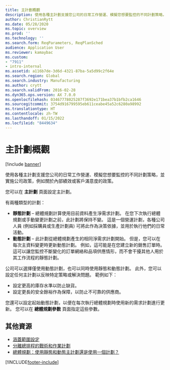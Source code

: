 ```yaml
---
title: 主計劃概觀
description: 使用各種主計劃支援您公司的日常工作營運、模擬您想要監控的不同計劃策略，並實施公司政策，例如關於內部績效或客戶滿意度的政策。
author: ChristianRytt
ms.date: 05/28/2020
ms.topic: overview
ms.prod: ''
ms.technology: ''
ms.search.form: ReqParameters, ReqPlanSched
audience: Application User
ms.reviewer: kamaybac
ms.custom:
- "7911"
- intro-internal
ms.assetid: a116b7de-3d6d-4321-87ba-5a5d99c2f64e
ms.search.region: Global
ms.search.industry: Manufacturing
ms.author: crytt
ms.search.validFrom: 2016-02-28
ms.dyn365.ops.version: AX 7.0.0
ms.openlocfilehash: 03467778025287f3692e171bea37b1bfb2ca1646
ms.sourcegitcommit: 3754d916799595eb611ceabe45a52c6280a98992
ms.translationtype: HT
ms.contentlocale: zh-TW
ms.lasthandoff: 01/15/2022
ms.locfileid: "8449634"
---
```

# <a name="master-plans-overview"></a>主計劃概觀

[!include [banner](../includes/banner.md)]

使用各種主計劃支援您公司的日常工作營運、模擬您想要監控的不同計劃策略，並實施公司政策，例如關於內部績效或客戶滿意度的政策。

您可以在 **主計劃** 頁面設定主計劃。

有兩種類型的計劃：

- **靜態計劃** – 總體規劃計算使用目前資料產生淨需求計劃。 在您下次執行總體規劃或手動變更計劃之前，此計劃將保持不變。 這是一個營運計劃，各種公司人員 (例如採購員或生產計劃員) 可將此作為決策依據，並用於執行他們的日常活動。
- **動態計劃** – 此計劃從總體規劃產生的相同淨需求計劃開始。 但是，您可以在每次主資料變更時更新動態計劃。 例如，這可能是在您建立新的銷售訂單時。 這可以讓您監控不斷變化的訂單網絡和品項供應情形，而不會干擾其他人用於其工作流程的靜態計劃。

公司可以選擇僅使用動態計劃，也可以同時使用靜態和動態計劃。 此外，您可以設定任何主計劃以反映特定策略或解決問題。 範例如下：

- 設定更高的庫存水準以防止缺貨。
- 設定更長的安全餘裕作為保障，以防止不可靠的供應商。

您還可以設定起始動態計劃，以便在每次執行總體規劃時使用新的需求計劃進行更新。 您可以在 **總體規劃參數** 頁面指定這些參數。

## <a name="additional-resources"></a>其他資源

- [涵蓋範圍設定](coverage-settings.md)
- [分離總排程的戰術和作業計劃](https://community.dynamics.com/ax/b/dynamicsaxmanufacturingrdteamblog/posts/separating-tactical-and-operative-planning-for-master-scheduling)
- [總體規劃：使用靜態和動態主計劃還是使用一個計劃？](https://community.dynamics.com/ax/b/msdynaxlessonslearned/archive/2014/01/16/master-planning-use-a-static-and-dynamic-master-plan-or-use-one-plan)

[!INCLUDE[footer-include](../../includes/footer-banner.md)]
